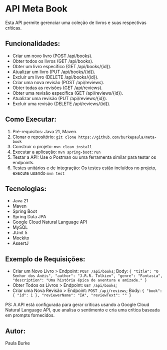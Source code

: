 # API Meta Book

Esta API permite gerenciar uma coleção de livros e suas respectivas críticas.

## Funcionalidades:

* Criar um novo livro (POST /api/books).
* Obter todos os livros (GET /api/books).
* Obter um livro específico (GET /api/books/{id}).
* Atualizar um livro (PUT /api/books/{id}).
* Excluir um livro (DELETE /api/books/{id}).
* Criar uma nova revisão (POST /api/reviews).
* Obter todas as revisões (GET /api/reviews).
* Obter uma revisão específica (GET /api/reviews/{id}).
* Atualizar uma revisão (PUT /api/reviews/{id}).
* Excluir uma revisão (DELETE /api/reviews/{id}).

## Como Executar:

1. Pré-requisitos: Java 21, Maven.
2. Clonar o repositório: `git clone https://github.com/burkepaula/meta-book`
2. Construir o projeto: `mvn clean install`
3. Executar a aplicação: `mvn spring-boot:run`
4. Testar a API: Use o Postman ou uma ferramenta similar para testar os endpoints.
5. Testes unitários e de integração: Os testes estão incluídos no projeto, execute usando `mvn test`

## Tecnologias:

* Java 21
* Maven
* Spring Boot
* Spring Data JPA
* Google Cloud Natural Language API
* MySQL
* JUnit 5
* Mockito
* AssertJ

## Exemplo de Requisições:

* Criar um Novo Livro >
    Endpoint: `POST /api/books`; 
    Body: 
    `{
    "title": "O Senhor dos Anéis",
    "author": "J.R.R. Tolkien",
    "genre": "Fantasia",
    "description": "Uma história épica de aventura e amizade."
    }`
* Obter Todos os Livros >
    Endpoint: `GET /api/books`;
* Criar uma Nova Revisão >
  Endpoint: `POST /api/reviews`;
  Body:
  `{
    "book": {
        "id": 1
    },
    "reviewerName": "IA",
    "reviewText": ""
}`

PS: A API está configurada para gerar críticas usando a Google Cloud Natural Language API, que analisa o sentimento e cria uma crítica baseada em prompts fornecidos.

## Autor:

Paula Burke
